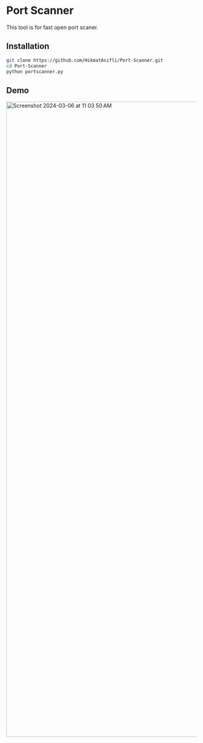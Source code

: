
# Port Scanner

This tool is for fast open port scaner.


## Installation


```bash
git clone https://github.com/HikmatAsifli/Port-Scanner.git
cd Port-Scanner
python portscanner.py
```
    
## Demo



 <img width="1680" alt="Screenshot 2024-03-06 at 11 03 50 AM" src="https://github.com/HikmatAsifli/Port-Scanner/assets/147481104/60616d39-0340-406b-9814-e9b9a31d038a">
